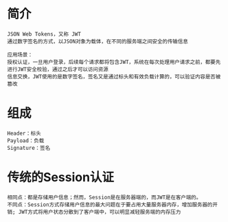 # 简介
```text
JSON Web Tokens，又称 JWT
通过数字签名的方式，以JSON对象为载体，在不同的服务端之间安全的传输信息

应用场景：
授权认证，一旦用户登录，后续每个请求都将包含JWT，系统在每次处理用户请求之前，都要先进行JWT安全校验，通过之后才可以访问资源
信息交换，JWT使用的是数字签名，签名又是通过标头和有效负载计算的，可以验证内容是否被篡改
```
# 组成
```text
Header：标头
Payload：负载
Signature：签名
```
# 传统的Session认证
```text
相同点：都是存储用户信息；然而，Session是在服务器端的，而JWT是在客户端的。
不同点：Session方式存储用户信息的最大问题在于要占用大量服务器内存，增加服务器的开销; JWT方式将用户状态分散到了客户端中，可以明显减轻服务端的内存压力
```






